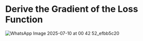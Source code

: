 # Derive the Gradient of the Loss Function
![WhatsApp Image 2025-07-10 at 00 42 52_efbb5c20](https://github.com/user-attachments/assets/cd420678-3363-4c28-9508-80f7aac035b8)
